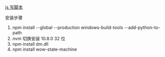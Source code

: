 [js 写脚本](https://aweiu.com/%E7%94%A8%20JS%20%E5%86%99%E6%B8%B8%E6%88%8F%E8%87%AA%E5%8A%A8%E8%84%9A%E6%9C%AC%E6%98%AF%E4%BB%80%E4%B9%88%E4%BD%93%E9%AA%8C%EF%BC%9F/)

安装步骤

1. npm install --global --production windows-build-tools --add-python-to-path
1. nvm 切换安装 10.8.0 32 位
1. npm install dm.dll
1. npm install wow-state-machine
